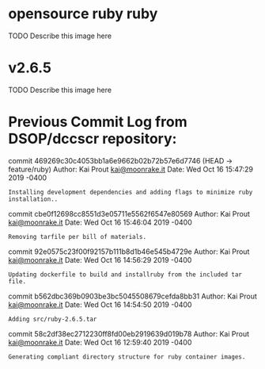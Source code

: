# opensource ruby ruby

TODO Describe this image here
# v2.6.5

TODO Describe this image here



# Previous Commit Log from DSOP/dccscr repository:
commit 469269c30c4053bb1a6e9662b02b72b57e6d7746 (HEAD -> feature/ruby)
Author: Kai Prout <kai@moonrake.it>
Date:   Wed Oct 16 15:47:29 2019 -0400

    Installing development dependencies and adding flags to minimize ruby installation..

commit cbe0f12698cc8551d3e05711e5562f6547e80569
Author: Kai Prout <kai@moonrake.it>
Date:   Wed Oct 16 15:46:04 2019 -0400

    Removing tarfile per bill of materials.

commit 92e0575c23f00f92157b111b8d1b46e545b4729e
Author: Kai Prout <kai@moonrake.it>
Date:   Wed Oct 16 14:56:29 2019 -0400

    Updating dockerfile to build and installruby from the included tar file.

commit b562dbc369b0903be3bc5045508679cefda8bb31
Author: Kai Prout <kai@moonrake.it>
Date:   Wed Oct 16 14:54:50 2019 -0400

    Adding src/ruby-2.6.5.tar

commit 58c2df38ec2712230ff8fd00eb2919639d019b78
Author: Kai Prout <kai@moonrake.it>
Date:   Wed Oct 16 12:59:40 2019 -0400

    Generating compliant directory structure for ruby container images.
